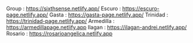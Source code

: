 Group : https://sixthsense.netlify.app/
Escuro : https://escuro-page.netlify.app/
Gasta : https://gasta-page.netlify.app/
Trinidad : https://trinidad-page.netlify.app/
Armedilla : https://armedillapage.netlify.app
Ilagan : https://ilagan-andrei.netlify.app/
Rosario : https://rosarioangelica.netlify.app
